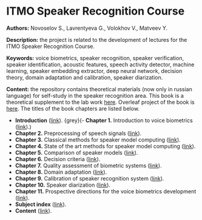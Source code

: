 # ITMO Speaker Recognition Course

**Authors:** Novoselov S., Lavrentyeva G., Volokhov V., Matveev Y.

**Description:** the project is related to the development of lectures for the ITMO Speaker Recognition Course.

**Keywords:** voice biometrics, speaker recognition, speaker verification, speaker identification, acoustic features, speech activity detector, machine learning, speaker embedding extractor, deep neural network, decision theory, domain adaptation and calibration, speaker diarization.

**Content:** the repository contains theoretical materials (now only in russian language) for self-study in the speaker recognition area. This book is a theoretical supplement to the lab work [here](https://github.com/itmo-mbss-lab/sr_labs_book). Overleaf project of the book is [here](https://www.overleaf.com/read/qbprtkvjjtjt#f2160d). The titles of the book chapters are listed below.

- **Introduction**                                                            ([link](https://github.com/itmo-mbss-lab/sr_lectures_book/blob/main/03_intro.tex)).
{grey}(- **Chapter 1.** Introduction to voice biometrics                             ([link](https://github.com/itmo-mbss-lab/sr_lectures_book/blob/main/04_chapter_01.tex)).)
- **Chapter 2.** Preprocessing of speech signals                              ([link](https://github.com/itmo-mbss-lab/sr_lectures_book/blob/main/05_chapter_02.tex)).
- **Chapter 3.** Classical methods for speaker model computing                ([link](https://github.com/itmo-mbss-lab/sr_lectures_book/blob/main/06_chapter_03.tex)).
- **Chapter 4.** State of the art methods for speaker model computing         ([link](https://github.com/itmo-mbss-lab/sr_lectures_book/blob/main/07_chapter_04.tex)).
- **Chapter 5.** Comparison of speaker models                                 ([link](https://github.com/itmo-mbss-lab/sr_lectures_book/blob/main/08_chapter_05.tex)).
- **Chapter 6.** Decision criteria                                            ([link](https://github.com/itmo-mbss-lab/sr_lectures_book/blob/main/09_chapter_06.tex)).
- **Chapter 7.** Quality assessment of biometric systems                      ([link](https://github.com/itmo-mbss-lab/sr_lectures_book/blob/main/10_chapter_07.tex)).
- **Chapter 8.** Domain adaptation                                            ([link](https://github.com/itmo-mbss-lab/sr_lectures_book/blob/main/11_chapter_08.tex)).
- **Chapter 9.** Calibration of speaker recognition system                    ([link](https://github.com/itmo-mbss-lab/sr_lectures_book/blob/main/12_chapter_09.tex)).
- **Chapter 10.** Speaker diarization                                         ([link](https://github.com/itmo-mbss-lab/sr_lectures_book/blob/main/13_chapter_10.tex)).
- **Chapter 11.** Prospective directions for the voice biometrics development ([link](https://github.com/itmo-mbss-lab/sr_lectures_book/blob/main/14_chapter_11.tex)).
- **Subject index**                                                           ([link](https://github.com/itmo-mbss-lab/sr_lectures_book/blob/main/15_subject_index.tex)).
- **Content**                                                                 ([link](https://github.com/itmo-mbss-lab/sr_lectures_book/blob/main/16_content.tex)).
